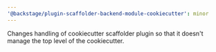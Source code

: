 ```yaml
---
'@backstage/plugin-scaffolder-backend-module-cookiecutter': minor
---
```


Changes handling of cookiecutter scaffolder plugin so that it doesn't manage the top level of the cookiecutter.
